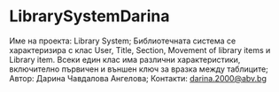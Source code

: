 # LibrarySystemDarina
Име на проекта: Library System;
Библиотечната система се характеризира с клас User, Title, Section, Movement of library items и Library item. Всеки един клас има различни характеристики, включително първичен и външен ключ за вразка между таблиците;
Автор: Дарина Чавдалова Ангелова;
Контакти: darina.2000@abv.bg
